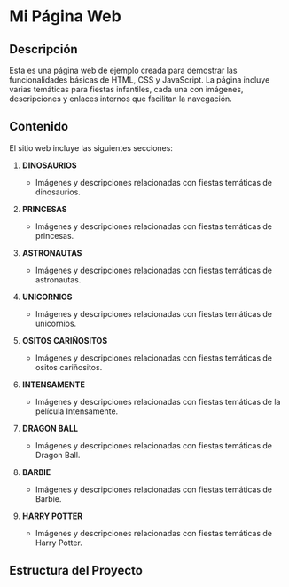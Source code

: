 # Mi Página Web

## Descripción

Esta es una página web de ejemplo creada para demostrar las funcionalidades básicas de HTML, CSS y JavaScript. La página incluye varias temáticas para fiestas infantiles, cada una con imágenes, descripciones y enlaces internos que facilitan la navegación.

## Contenido

El sitio web incluye las siguientes secciones:

1. **DINOSAURIOS**
   - Imágenes y descripciones relacionadas con fiestas temáticas de dinosaurios.

2. **PRINCESAS**
   - Imágenes y descripciones relacionadas con fiestas temáticas de princesas.

3. **ASTRONAUTAS**
   - Imágenes y descripciones relacionadas con fiestas temáticas de astronautas.

4. **UNICORNIOS**
   - Imágenes y descripciones relacionadas con fiestas temáticas de unicornios.

5. **OSITOS CARIÑOSITOS**
   - Imágenes y descripciones relacionadas con fiestas temáticas de ositos cariñositos.

6. **INTENSAMENTE**
   - Imágenes y descripciones relacionadas con fiestas temáticas de la película Intensamente.

7. **DRAGON BALL**
   - Imágenes y descripciones relacionadas con fiestas temáticas de Dragon Ball.

8. **BARBIE**
   - Imágenes y descripciones relacionadas con fiestas temáticas de Barbie.

9. **HARRY POTTER**
   - Imágenes y descripciones relacionadas con fiestas temáticas de Harry Potter.

## Estructura del Proyecto

